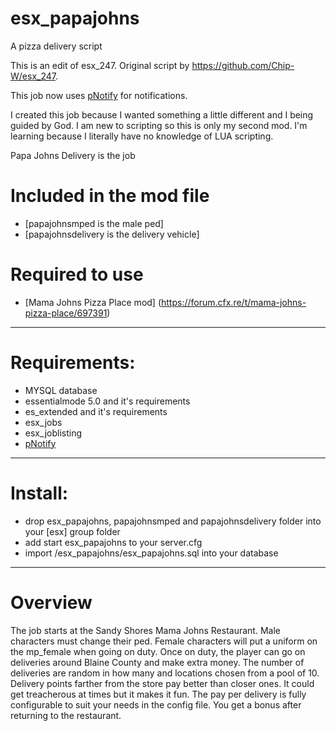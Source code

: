 # esx_papajohns
A pizza delivery script

This is an edit of esx_247.  Original script by https://github.com/Chip-W/esx_247.

This job now uses [pNotify](https://github.com/Nick78111/pNotify) for notifications.

I created this job because I wanted something a little different and I being guided by God. 
I am new to scripting so this is only my second mod. I'm learning because I literally have 
no knowledge of LUA scripting.

Papa Johns Delivery is the job

# Included in the mod file
- [papajohnsmped is the male ped]
- [papajohnsdelivery is the delivery vehicle]

# Required to use
- [Mama Johns Pizza Place mod] (https://forum.cfx.re/t/mama-johns-pizza-place/697391)
----------------------------------

# Requirements:
- MYSQL database
- essentialmode 5.0 and it's requirements
- es_extended and it's requirements
- esx_jobs
- esx_joblisting
- [pNotify](https://github.com/Nick78111/pNotify)

----------------------------------

# Install:
- drop esx_papajohns, papajohnsmped and papajohnsdelivery folder into your [esx] group folder
- add start esx_papajohns to your server.cfg
- import /esx_papajohns/esx_papajohns.sql into your database

----------------------------------

# Overview
The job starts at the Sandy Shores Mama Johns Restaurant.  Male characters must change their ped.  Female characters will put a uniform on the mp_female
when going on duty.  Once on duty, the player can go on deliveries around Blaine County and make extra money.  The number of
deliveries are random in how many and locations chosen from a pool of 10.  Delivery points farther from the store pay better than closer ones. It could get
treacherous at times but it makes it fun. The pay per delivery is fully configurable to suit your needs in the config file. You get a bonus after returning 
to the restaurant.
